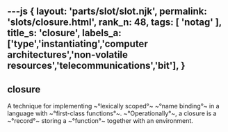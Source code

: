 ---js
{
  layout: 'parts/slot/slot.njk',
  permalink: 'slots/closure.html',
  rank_n: 48,
  tags: [ 'notag' ],
  title_s: 'closure',
  labels_a: ['type','instantiating','computer architectures','non-volatile resources','telecommunications','bit'],
}
---
## closure

A technique for implementing ~°lexically scoped°~ ~°name binding°~ in a language with ~°first-class functions°~. ~°Operationally°~, a closure is a ~°record°~ storing a ~°function°~ together with an environment.
